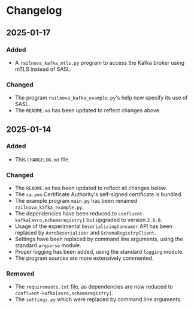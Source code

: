 # Changelog

## 2025-01-17

### Added

- A `railnova_kafka_mtls.py` program to access the Kafka broker using mTLS instead of SASL.

### Changed

- The program `railnova_kafka_example.py`'s help now specify its use of SASL.
- The `README.md` has been updated to reflect changes above.

## 2025-01-14

### Added

- This `CHANGELOG.md` file.

### Changed

- The `README.md` has been updated to reflect all changes below.
- The `ca.pem` Certificate Authority's self-signed certificate is bundled.
- The example program `main.py` has been renamed `railnova_kafka_example.py`.
- The dependencies have been reduced to `confluent-kafka[avro,schemaregistry]` but upgraded to version `2.8.0`.
- Usage of the experimental `DeserializingConsumer` API has been replaced by `AvroDeserializer` and `SchemaRegistryClient`.
- Settings have been replaced by command line arguments, using the standard `argparse` module.
- Proper logging has been added, using the standard `logging` module.
- The program sources are more extensively commented.

### Removed

- The `requirements.txt` file, as dependencies are now reduced to `confluent-kafka[avro,schemaregistry]`.
- The `settings.py` which were replaced by command line arguments.
